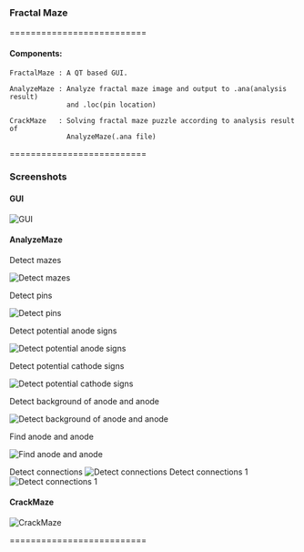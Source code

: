 ### Fractal Maze

==========================

#### Components: ####

    FractalMaze : A QT based GUI.

    AnalyzeMaze : Analyze fractal maze image and output to .ana(analysis result)
                  and .loc(pin location)

    CrackMaze   : Solving fractal maze puzzle according to analysis result of
                  AnalyzeMaze(.ana file)

==========================

### Screenshots ###

#### GUI ####
<img src="https://raw.github.com/lizijian/Fractal-Maze/master/docs/GUI/1.jpg" title="GUI" />

#### AnalyzeMaze ####
Detect mazes

<img src="https://raw.github.com/lizijian/Fractal-Maze/master/docs/AnalyzeMaze-images/9.jpg" title="Detect mazes" />

Detect pins

<img src="https://raw.github.com/lizijian/Fractal-Maze/master/docs/AnalyzeMaze-images/10.jpg" title="Detect pins" />

Detect potential anode signs

<img src="https://raw.github.com/lizijian/Fractal-Maze/master/docs/AnalyzeMaze-images/5.jpg" title="Detect potential anode signs" />

Detect potential cathode signs

<img src="https://raw.github.com/lizijian/Fractal-Maze/master/docs/AnalyzeMaze-images/6.jpg" title="Detect potential cathode signs" />

Detect background of anode and anode

<img src="https://raw.github.com/lizijian/Fractal-Maze/master/docs/AnalyzeMaze-images/4.jpg" title="Detect background of anode and anode" />

Find anode and anode

<img src="https://raw.github.com/lizijian/Fractal-Maze/master/docs/AnalyzeMaze-images/11.jpg" title="Find anode and anode" />

Detect connections
<img src="https://raw.github.com/lizijian/Fractal-Maze/master/docs/AnalyzeMaze-images/18.jpg" title="Detect connections" />
Detect connections 1
<img src="https://raw.github.com/lizijian/Fractal-Maze/master/docs/AnalyzeMaze-images/19.jpg" title="Detect connections 1" />

#### CrackMaze ####
<img src="https://raw.github.com/lizijian/Fractal-Maze/master/docs/CrackMaze/1.jpg" title="CrackMaze" />

==========================
